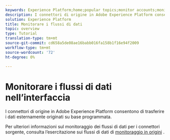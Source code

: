 ```yaml
---
keywords: Experience Platform;home;popular topics;monitor accounts;monitor dataflows;dataflows
description: I connettori di origine in Adobe Experience Platform consentono di trasferire i dati esternamente originati su base programmata. Questa esercitazione fornisce i passaggi per visualizzare i flussi di dati esistenti dall'area di lavoro Origini.
solution: Experience Platform
title: Monitorare i flussi di dati
topic: overview
type: Tutorial
translation-type: tm+mt
source-git-commit: cd658a5de08ae16babb016fa158b1f16e94f2009
workflow-type: tm+mt
source-wordcount: '72'
ht-degree: 0%

---
```



# Monitorare i flussi di dati nell’interfaccia

I connettori di origine in Adobe Experience Platform consentono di trasferire i dati esternamente originati su base programmata.

Per ulteriori informazioni sul monitoraggio dei flussi di dati per i connettori sorgente, consulta l’esercitazione sui flussi di dati di [monitoraggio in origini](../../../dataflows/ui/monitor-sources.md) .
